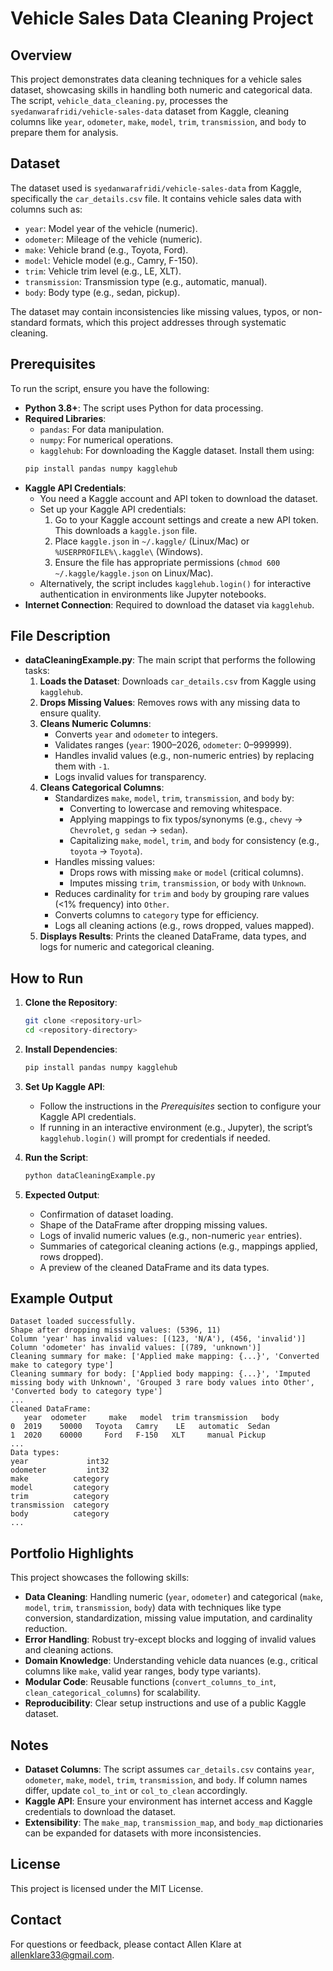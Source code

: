 # Vehicle Sales Data Cleaning Project

## Overview

This project demonstrates data cleaning techniques for a vehicle sales dataset, showcasing skills in handling both numeric and categorical data. The script, `vehicle_data_cleaning.py`, processes the `syedanwarafridi/vehicle-sales-data` dataset from Kaggle, cleaning columns like `year`, `odometer`, `make`, `model`, `trim`, `transmission`, and `body` to prepare them for analysis.

## Dataset

The dataset used is `syedanwarafridi/vehicle-sales-data` from Kaggle, specifically the `car_details.csv` file. It contains vehicle sales data with columns such as:

- `year`: Model year of the vehicle (numeric).
- `odometer`: Mileage of the vehicle (numeric).
- `make`: Vehicle brand (e.g., Toyota, Ford).
- `model`: Vehicle model (e.g., Camry, F-150).
- `trim`: Vehicle trim level (e.g., LE, XLT).
- `transmission`: Transmission type (e.g., automatic, manual).
- `body`: Body type (e.g., sedan, pickup).

The dataset may contain inconsistencies like missing values, typos, or non-standard formats, which this project addresses through systematic cleaning.

## Prerequisites

To run the script, ensure you have the following:

- **Python 3.8+**: The script uses Python for data processing.
- **Required Libraries**:
  - `pandas`: For data manipulation.
  - `numpy`: For numerical operations.
  - `kagglehub`: For downloading the Kaggle dataset.
  Install them using:
  ```bash
  pip install pandas numpy kagglehub
  ```
- **Kaggle API Credentials**:
  - You need a Kaggle account and API token to download the dataset.
  - Set up your Kaggle API credentials:
    1. Go to your Kaggle account settings and create a new API token. This downloads a `kaggle.json` file.
    2. Place `kaggle.json` in `~/.kaggle/` (Linux/Mac) or `%USERPROFILE%\.kaggle\` (Windows).
    3. Ensure the file has appropriate permissions (`chmod 600 ~/.kaggle/kaggle.json` on Linux/Mac).
  - Alternatively, the script includes `kagglehub.login()` for interactive authentication in environments like Jupyter notebooks.
- **Internet Connection**: Required to download the dataset via `kagglehub`.

## File Description

- **dataCleaningExample.py**: The main script that performs the following tasks:
  1. **Loads the Dataset**: Downloads `car_details.csv` from Kaggle using `kagglehub`.
  2. **Drops Missing Values**: Removes rows with any missing data to ensure quality.
  3. **Cleans Numeric Columns**:
     - Converts `year` and `odometer` to integers.
     - Validates ranges (`year`: 1900–2026, `odometer`: 0–999999).
     - Handles invalid values (e.g., non-numeric entries) by replacing them with `-1`.
     - Logs invalid values for transparency.
  4. **Cleans Categorical Columns**:
     - Standardizes `make`, `model`, `trim`, `transmission`, and `body` by:
       - Converting to lowercase and removing whitespace.
       - Applying mappings to fix typos/synonyms (e.g., `chevy` → `Chevrolet`, `g sedan` → `sedan`).
       - Capitalizing `make`, `model`, `trim`, and `body` for consistency (e.g., `toyota` → `Toyota`).
     - Handles missing values:
       - Drops rows with missing `make` or `model` (critical columns).
       - Imputes missing `trim`, `transmission`, or `body` with `Unknown`.
     - Reduces cardinality for `trim` and `body` by grouping rare values (<1% frequency) into `Other`.
     - Converts columns to `category` type for efficiency.
     - Logs all cleaning actions (e.g., rows dropped, values mapped).
  5. **Displays Results**: Prints the cleaned DataFrame, data types, and logs for numeric and categorical cleaning.

## How to Run

1. **Clone the Repository**:
   ```bash
   git clone <repository-url>
   cd <repository-directory>
   ```

2. **Install Dependencies**:
   ```bash
   pip install pandas numpy kagglehub
   ```

3. **Set Up Kaggle API**:
   - Follow the instructions in the *Prerequisites* section to configure your Kaggle API credentials.
   - If running in an interactive environment (e.g., Jupyter), the script’s `kagglehub.login()` will prompt for credentials if needed.

4. **Run the Script**:
   ```bash
   python dataCleaningExample.py
   ```

5. **Expected Output**:
   - Confirmation of dataset loading.
   - Shape of the DataFrame after dropping missing values.
   - Logs of invalid numeric values (e.g., non-numeric `year` entries).
   - Summaries of categorical cleaning actions (e.g., mappings applied, rows dropped).
   - A preview of the cleaned DataFrame and its data types.

## Example Output

```plaintext
Dataset loaded successfully.
Shape after dropping missing values: (5396, 11)
Column 'year' has invalid values: [(123, 'N/A'), (456, 'invalid')]
Column 'odometer' has invalid values: [(789, 'unknown')]
Cleaning summary for make: ['Applied make mapping: {...}', 'Converted make to category type']
Cleaning summary for body: ['Applied body mapping: {...}', 'Imputed missing body with Unknown', 'Grouped 3 rare body values into Other', 'Converted body to category type']
...
Cleaned DataFrame:
   year  odometer     make   model  trim transmission   body
0  2019    50000   Toyota   Camry    LE   automatic  Sedan
1  2020    60000     Ford   F-150   XLT     manual Pickup
...
Data types:
year             int32
odometer         int32
make          category
model         category
trim          category
transmission  category
body          category
...
```

## Portfolio Highlights

This project showcases the following skills:

- **Data Cleaning**: Handling numeric (`year`, `odometer`) and categorical (`make`, `model`, `trim`, `transmission`, `body`) data with techniques like type conversion, standardization, missing value imputation, and cardinality reduction.
- **Error Handling**: Robust try-except blocks and logging of invalid values and cleaning actions.
- **Domain Knowledge**: Understanding vehicle data nuances (e.g., critical columns like `make`, valid year ranges, body type variants).
- **Modular Code**: Reusable functions (`convert_columns_to_int`, `clean_categorical_columns`) for scalability.
- **Reproducibility**: Clear setup instructions and use of a public Kaggle dataset.

## Notes

- **Dataset Columns**: The script assumes `car_details.csv` contains `year`, `odometer`, `make`, `model`, `trim`, `transmission`, and `body`. If column names differ, update `col_to_int` or `col_to_clean` accordingly.
- **Kaggle API**: Ensure your environment has internet access and Kaggle credentials to download the dataset.
- **Extensibility**: The `make_map`, `transmission_map`, and `body_map` dictionaries can be expanded for datasets with more inconsistencies.

## License

This project is licensed under the MIT License.

## Contact

For questions or feedback, please contact Allen Klare at allenklare33@gmail.com.
